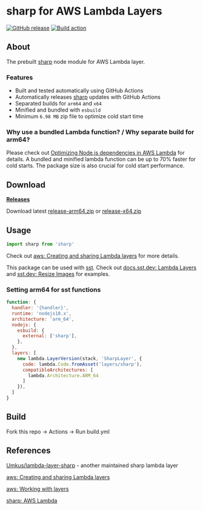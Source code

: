 # sharp for AWS Lambda Layers

[![GitHub release](https://img.shields.io/github/tag/pH200/sharp-layer.svg)](https://github.com/pH200/sharp-layer/tags)
[![Build action](https://github.com/pH200/sharp-layer/actions/workflows/build.yml/badge.svg)](https://github.com/pH200/sharp-layer/actions/workflows/build.yml)

## About

The prebuilt [sharp](https://www.npmjs.com/package/sharp) node module for AWS Lambda layer.

### Features

- Built and tested automatically using GitHub Actions
- Automatically releases [sharp](https://www.npmjs.com/package/sharp) updates with GitHub Actions
- Separated builds for `arm64` and `x64`
- Minified and bundled with `esbuild`
- Minimum `6.98 MB` zip file to optimize cold start time

### Why use a bundled Lambda function? / Why separate build for arm64?

Please check out [Optimizing Node.js dependencies in AWS Lambda](https://aws.amazon.com/blogs/compute/optimizing-node-js-dependencies-in-aws-lambda/) for details. A bundled and minified lambda function can be up to 70% faster for cold starts. The package size is also crucial for cold start performance.

## Download

[**Releases**](https://github.com/pH200/sharp-layer/releases)

Download latest [release-arm64.zip](https://github.com/pH200/sharp-layer/releases/latest/download/release-arm64.zip) or [release-x64.zip](https://github.com/pH200/sharp-layer/releases/latest/download/release-x64.zip)

## Usage

```js
import sharp from 'sharp'
```

Check out [aws: Creating and sharing Lambda layers](https://docs.aws.amazon.com/lambda/latest/dg/configuration-layers.html) for more details.

This package can be used with [sst](https://sst.dev). Check out [docs.sst.dev: Lambda Layers](https://docs.sst.dev/advanced/lambda-layers) and [sst.dev: Resize Images](https://sst.dev/examples/how-to-automatically-resize-images-with-serverless.html) for examples.

### Setting arm64 for sst functions

```js
function: {
  handler: '{handler}',
  runtime: 'nodejs18.x',
  architecture: 'arm_64',
  nodejs: {
    esbuild: {
      external: ['sharp'],
    },
  },
  layers: [
    new lambda.LayerVersion(stack, 'SharpLayer', {
      code: lambda.Code.fromAsset('layers/sharp'),
      compatibleArchitectures: [
        lambda.Architecture.ARM_64
      ]
    }),
  ]
}
```

## Build

Fork this repo -> Actions -> Run build.yml

## References

[Umkus/lambda-layer-sharp](https://github.com/Umkus/lambda-layer-sharp) - another maintained sharp lambda layer

[aws: Creating and sharing Lambda layers](https://docs.aws.amazon.com/lambda/latest/dg/configuration-layers.html)

[aws: Working with layers](https://docs.aws.amazon.com/serverless-application-model/latest/developerguide/serverless-sam-cli-layers.html)

[sharp: AWS Lambda](https://sharp.pixelplumbing.com/install#aws-lambda)
